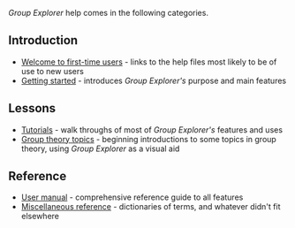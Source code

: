
*Group Explorer* help comes in the following categories.

## Introduction

 * [Welcome to first-time users](welcome.md) -
   links to the help files most likely to be of use to new users
 * [Getting started](gs-index.md) -
   introduces *Group Explorer's* purpose and main features

## Lessons

 * [Tutorials](tu-index.md) -
   walk throughs of most of *Group Explorer's* features and uses
 * [Group theory topics](rf-grouptheorytopics.md) -
   beginning introductions to some topics in group theory,
   using *Group Explorer* as a visual aid

## Reference

 * [User manual](rf-um-index.md) -
   comprehensive reference guide to all features
 * [Miscellaneous reference](rf-miscreference.md) -
   dictionaries of terms, and whatever didn't fit elsewhere
